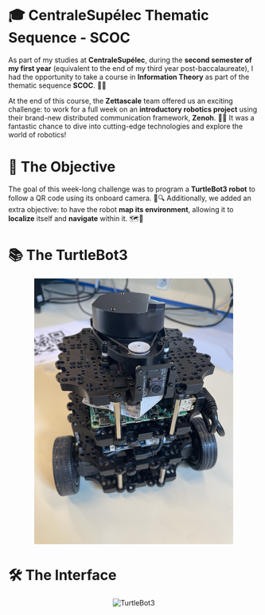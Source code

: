 # 🎓 CentraleSupélec Thematic Sequence - SCOC

As part of my studies at **CentraleSupélec**, during the **second semester of my first year** (equivalent to the end of my third
year post-baccalaureate), I had the opportunity to take a course in **Information Theory** as part of the thematic sequence **SCOC**. 📘🔢

At the end of this course, the **Zettascale** team offered us an exciting challenge: to work for a full week on an **introductory
robotics project** using their brand-new distributed communication framework, **Zenoh**. 🤖💡 It was a fantastic chance to dive
into cutting-edge technologies and explore the world of robotics!

# 🎯 The Objective

The goal of this week-long challenge was to program a **TurtleBot3 robot** to follow a QR code using its onboard camera. 🐢🔍
Additionally, we added an extra objective: to have the robot **map its environment**, allowing it to **localize** itself and **navigate** within it. 🗺️📍

# 📚 The TurtleBot3

<center><img src="image.jpg" alt="TurtleBot3" width="400"/></center>

# 🛠️ The Interface

<center><img src="gif.gif" alt="TurtleBot3"/></center>
